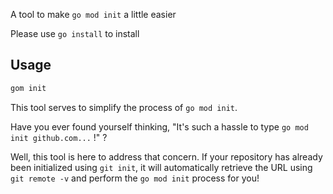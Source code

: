 A tool to make `go mod init` a little easier  

Please use `go install` to install  

## Usage
```bash
gom init
```

This tool serves to simplify the process of `go mod init`.

Have you ever found yourself thinking, "It's such a hassle to type `go mod init github.com...` !" ?

Well, this tool is here to address that concern. If your repository has already been initialized using `git init`, it will automatically retrieve the URL using `git remote -v` and perform the `go mod init` process for you!
